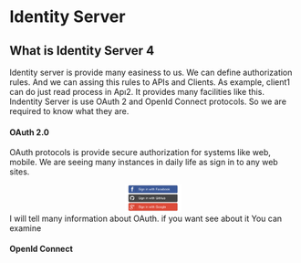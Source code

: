 # Identity Server

## What is Identity Server 4 
Identity server is provide many easiness to us. We can define authorization rules. And we can assing this rules to APIs and Clients. As example, client1 can do just read process in Apı2. It provides many facilities like this. Indentity Server is use OAuth 2 and OpenId Connect protocols. So we are required to know what they are.
#### OAuth 2.0
OAuth protocols is provide secure authorization for systems like web, mobile. We are seeing many instances in daily life as sign in to any web sites. 
<div align="center">
<img src="https://github.com/ikbalkazanc/Asp.NetCore-IdentityServer4/blob/master/image/bootstrap-social.png" alt="Logo" width="20%" height="20%">
  </div>
I will tell many information about OAuth. if you want see about it You can examine 

#### OpenId Connect
